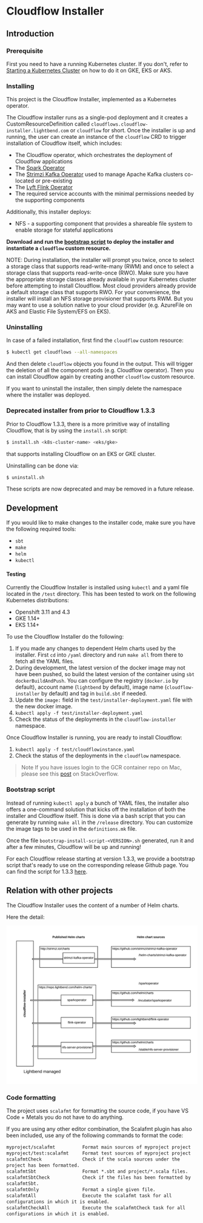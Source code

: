 # Cloudflow Installer
## Introduction

### Prerequisite

First you need to have a running Kubernetes cluster. If you don't, refer to [Starting a Kubernetes Cluster](start-cluster.md) on how to do it on GKE, EKS or AKS.

### Installing

This project is the Cloudflow Installer, implemented as a Kubernetes operator.

The Cloudflow installer runs as a single-pod deployment and it creates a CustomResourceDefinition called `cloudflows.cloudflow-installer.lightbend.com` or `cloudflow` for short. Once the installer is up and running, the user can create an instance of the `cloudflow` CRD to trigger installation of Cloudflow itself, which includes:

- The Cloudflow operator, which orchestrates the deployment of Cloudflow applications
- The [Spark Operator](https://github.com/GoogleCloudPlatform/spark-on-k8s-operator)
- The [Strimzi Kafka Operator](https://strimzi.io/) used to manage Apache Kafka clusters co-located or pre-existing
- The [Lyft Flink Operator](https://github.com/lyft/flinkk8soperator)
- The required service accounts with the minimal permissions needed by the supporting components

Additionally, this installer deploys:

- NFS - a supporting component that provides a shareable file system to enable storage for stateful applications

**Download and run the [bootstrap script](https://github.com/lightbend/cloudflow/releases/download/v1.3.3/bootstrap-install-script-1.3.3.sh) to deploy the installer and instantiate a `cloudflow` custom resource.**

NOTE: During installation, the installer will prompt you twice, once to select a storage class that supports read-write-many (RWM) and once to select a storage class that supports read-write-once (RWO). Make sure you have the appropriate storage classes already available in your Kubernetes cluster before attempting to install Cloudflow. Most cloud providers already provide a default storage class that supports RWO. For your convenience, the installer will install an NFS storage provisioner that supports RWM. But you may want to use a solution native to your cloud provider (e.g. AzureFile on AKS and Elastic File System/EFS on EKS).

### Uninstalling

In case of a failed installation, first find the `cloudflow` custom resource:

```bash
$ kubectl get cloudflows --all-namespaces
```

And then delete  `cloudflow` objects you found in the output. This will trigger the deletion of all the component pods (e.g. Cloudflow operator). Then you can install Cloudflow again by creating another `cloudflow` custom resource.

If you want to uninstall the installer, then simply delete the namespace where the installer was deployed.

### Deprecated installer from prior to Cloudflow 1.3.3

Prior to Cloudflow 1.3.3, there is a more primitive way of installing Cloudflow, that is by using the `install.sh` script:

```bash
$ install.sh <k8s-cluster-name> <eks/gke>
```

that supports installing Cloudflow on an EKS or GKE cluster.

Uninstalling can be done via:

```bash
$ uninstall.sh
```

These scripts are now deprecated and may be removed in a future release.

## Development

If you would like to make changes to the installer code, make sure you have the following required tools:

* `sbt`
* `make`
* `helm`
* `kubectl`

#### Testing

Currently the Cloudflow Installer is installed using `kubectl` and a yaml file located in the `/test` directory. This has been tested to work on the following Kubernetes distributions:

- Openshift 3.11 and 4.3
- GKE 1.14+
- EKS 1.14+

To use the Cloudflow Installer do the following:

1. If you made any changes to dependent Helm charts used by the installer. First `cd` into `/yaml` directory and run `make all` from there to fetch all the YAML files.
2. During development, the latest version of the docker image may not have been pushed, so build the latest version of the container using `sbt dockerBuildAndPush`. You can configure the registry (`docker.io` by default), account name (`lightbend` by default), image name (`cloudflow-installer` by default) and tag in `build.sbt` if needed.
3. Update the `image:` field in the `test/installer-deployment.yaml` file with the new docker image.
4. `kubectl apply -f test/installer-deployment.yaml` 
5. Check the status of the deployments in the `cloudflow-installer` namespace.

Once Cloudflow Installer is running, you are ready to install Cloudflow:

1. `kubectl apply -f test/cloudflowinstance.yaml`
2. Check the status of the deployments in the `cloudflow` namespace.

>Note If you have issues login to the GCR container repo on Mac, please see this [post](https://stackoverflow.com/questions/49780218/docker-credential-gcloud-not-in-system-path) on StackOverflow.

### Bootstrap script

Instead of running `kubectl apply` a bunch of YAML files, the installer also offers a one-command solution that kicks off the installation of both the installer and Cloudflow itself. This is done via a bash script that you can generate by running `make all` in the `/release` directory. You can customize the image tags to be used in the `definitions.mk` file.

Once the file `bootstrap-install-script-<VERSION>.sh` generated, run it and after a few minutes, Cloudflow will be up and running!

For each Cloudflow release starting at version 1.3.3, we provide a bootstrap script that's ready to use on the corresponding release Github page. You can find the script for 1.3.3 [here](https://github.com/lightbend/cloudflow/releases/download/v1.3.3/bootstrap-install-script-1.3.3.sh).



## Relation with other projects

The Cloudflow Installer uses the content of a number of Helm charts.

Here the detail:

[![relationship with other projects](doc-images/cloudflow-installer-relationship-with-other-projects.png)](https://www.lucidchart.com/invitations/accept/0a9e1636-03d9-4b66-bb5e-3fe9a281f1e1)

### Code formatting

The project uses `scalafmt` for formatting the source code, if you have VS Code + Metals you do not have to do anything.

If you are using any other editor combination, the Scalafmt plugin has also been included, use any of the following commands to format the code:

    myproject/scalafmt          Format main sources of myproject project
    myproject/test:scalafmt     Format test sources of myproject project
    scalafmtCheck               Check if the scala sources under the project has been formatted.
    scalafmtSbt                 Format *.sbt and project/*.scala files.
    scalafmtSbtCheck            Check if the files has been formatted by scalafmtSbt.
    scalafmtOnly                Format a single given file.
    scalafmtAll                 Execute the scalafmt task for all configurations in which it is enabled.
    scalafmtCheckAll            Execute the scalafmtCheck task for all configurations in which it is enabled.
